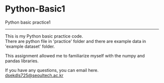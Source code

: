 # Python-Basic1
Python basic practice1
*** 
This is my Python basic practice code.  
There are python file in 'practice' folder and there are example data in 'example dataset' folder. 

This assignment allowed me to familiarize myself with the numpy and pandas libraries.  

If you have any questions, you can email here.  
dsekdls725@seoultech.ac.kr  
